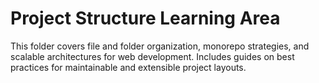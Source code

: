 # Project Structure Learning Area

This folder covers file and folder organization, monorepo strategies, and scalable architectures for web development. Includes guides on best practices for maintainable and extensible project layouts. 